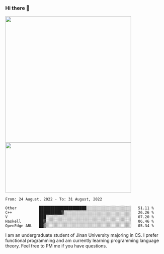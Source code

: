 ### Hi there 👋

<!--
**pe200012/pe200012** is a ✨ _special_ ✨ repository because its `README.md` (this file) appears on your GitHub profile.

Here are some ideas to get you started:

- 🔭 I’m currently working on ...
- 🌱 I’m currently learning ...
- 👯 I’m looking to collaborate on ...
- 🤔 I’m looking for help with ...
- 💬 Ask me about ...
- 📫 How to reach me: ...
- 😄 Pronouns: ...
- ⚡ Fun fact: ...
-->
<p>
    <img width="400em" src="https://github-readme-stats.vercel.app/api?username=pe200012&show_icons=true&icon_color=f44336&title_color=757de8">
    <img width="400em" height="159em" src="https://github-readme-stats.vercel.app/api/top-langs/?username=pe200012&hide=html,cmake,css&title_color=757de8&layout=compact">
</p>

<!--START_SECTION:waka-->
```text
From: 24 August, 2022 - To: 31 August, 2022

Other          █████████████████████░░░░░░░░░░░░░░░░░░░░   51.11 % 
C++            ██████████▓░░░░░░░░░░░░░░░░░░░░░░░░░░░░░░   26.26 % 
V              ███░░░░░░░░░░░░░░░░░░░░░░░░░░░░░░░░░░░░░░   07.20 % 
Haskell        ██▓░░░░░░░░░░░░░░░░░░░░░░░░░░░░░░░░░░░░░░   06.46 % 
OpenEdge ABL   ██▒░░░░░░░░░░░░░░░░░░░░░░░░░░░░░░░░░░░░░░   05.34 % 
```
<!--END_SECTION:waka-->

I am an undergraduate student of Jinan University majoring in CS. I prefer functional programming and am currently learning programming language theory. Feel free to PM me if you have questions.
